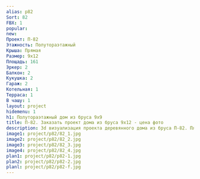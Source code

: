 ```yaml
---
alias: p82
Sort: 82
FBX: 1
popular: 
new: 
Проект: П-82
Этажность: Полутораэтажный
Крыша: Прямая
Размер: 9х12
Площадь: 161
Эркер: 2
Балкон: 2
Кукушка: 2
Гараж: 2
Котельная: 1
Терраса: 1
В чашу: 1
layout: project
hidemenu: 1
h1: Полутораэтажный дом из бруса 9х9
title: П-82. Заказать проект дома из бруса 9х12 - цена фото
description: 3d визуализация проекта деревянного дома из бруса П-82. Площадь 161 м2, размер 9х12. Вы можете внести любые изменения в проект.
image1: project/p82/82_1.jpg
image2: project/p82/82_2.jpg
image3: project/p82/82_3.jpg
image4: project/p82/82_4.jpg
plan1: project/p82/p82-1.jpg
plan2: project/p82/p82-2.jpg
planl: project/p82/p82-f.jpg
---
```

